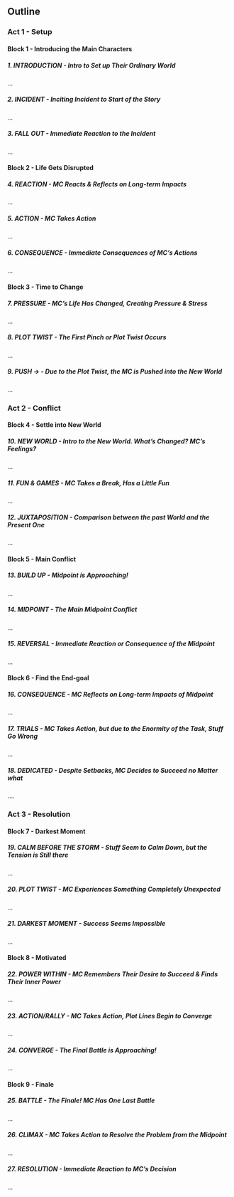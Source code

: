 ## Outline

### Act 1 - Setup

#### Block 1 - Introducing the Main Characters

##### 1. INTRODUCTION - Intro to Set up Their Ordinary World

...

##### 2. INCIDENT - Inciting Incident to Start of the Story

...

##### 3. FALL OUT - Immediate Reaction to the Incident

...

#### Block 2 - Life Gets Disrupted

##### 4. REACTION - MC Reacts & Reflects on Long-term Impacts

...

##### 5. ACTION - MC Takes Action

...

##### 6. CONSEQUENCE - Immediate Consequences of MC’s Actions

...

#### Block 3 - Time to Change

##### 7. PRESSURE - MC’s Life Has Changed, Creating Pressure & Stress

...

##### 8. PLOT TWIST - The First Pinch or Plot Twist Occurs

...

##### 9. PUSH → - Due to the Plot Twist, the MC is Pushed into the New World

...

### Act 2 - Conflict

#### Block 4 - Settle into New World

##### 10. NEW WORLD - Intro to the New World. What’s Changed? MC’s Feelings?

...

##### 11. FUN & GAMES - MC Takes a Break, Has a Little Fun

...

##### 12. JUXTAPOSITION - Comparison between the past World and the Present One

...

#### Block 5 - Main Conflict

##### 13. BUILD UP - Midpoint is Approaching!

...

##### 14. MIDPOINT - The Main Midpoint Conflict

...

##### 15. REVERSAL - Immediate Reaction or Consequence of the Midpoint

...

#### Block 6 - Find the End-goal

##### 16. CONSEQUENCE - MC Reflects on Long-term Impacts of Midpoint

...

##### 17. TRIALS - MC Takes Action, but due to the Enormity of the Task, Stuff Go Wrong

...

##### 18. DEDICATED - Despite Setbacks, MC Decides to Succeed no Matter what

....

### Act 3 - Resolution

#### Block 7 - Darkest Moment

##### 19. CALM BEFORE THE STORM - Stuff Seem to Calm Down, but the Tension is Still there

...

##### 20. PLOT TWIST - MC Experiences Something Completely Unexpected

...

##### 21. DARKEST MOMENT - Success Seems Impossible

...

#### Block 8 - Motivated

##### 22. POWER WITHIN - MC Remembers Their Desire to Succeed & Finds Their Inner Power

...

##### 23. ACTION/RALLY - MC Takes Action, Plot Lines Begin to Converge

...

##### 24. CONVERGE - The Final Battle is Approaching!

...

#### Block 9 - Finale

##### 25. BATTLE - The Finale! MC Has One Last Battle

...

##### 26. CLIMAX - MC Takes Action to Resolve the Problem from the Midpoint

...

##### 27. RESOLUTION - Immediate Reaction to MC’s Decision

...

